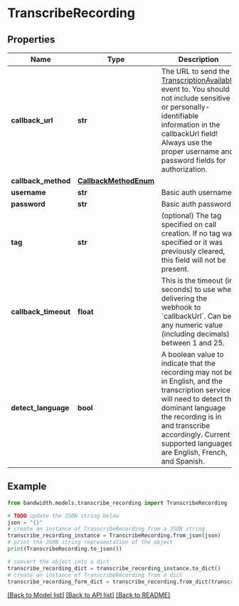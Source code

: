 # TranscribeRecording


## Properties

Name | Type | Description | Notes
------------ | ------------- | ------------- | -------------
**callback_url** | **str** | The URL to send the [TranscriptionAvailable](/docs/voice/webhooks/transcriptionAvailable) event to. You should not include sensitive or personally-identifiable information in the callbackUrl field! Always use the proper username and password fields for authorization. | [optional] 
**callback_method** | [**CallbackMethodEnum**](CallbackMethodEnum.md) |  | [optional] 
**username** | **str** | Basic auth username. | [optional] 
**password** | **str** | Basic auth password. | [optional] 
**tag** | **str** | (optional) The tag specified on call creation. If no tag was specified or it was previously cleared, this field will not be present. | [optional] 
**callback_timeout** | **float** | This is the timeout (in seconds) to use when delivering the webhook to &#x60;callbackUrl&#x60;. Can be any numeric value (including decimals) between 1 and 25. | [optional] [default to 15]
**detect_language** | **bool** | A boolean value to indicate that the recording may not be in English, and the transcription service will need to detect the dominant language the recording is in and transcribe accordingly. Current supported languages are English, French, and Spanish. | [optional] [default to False]

## Example

```python
from bandwidth.models.transcribe_recording import TranscribeRecording

# TODO update the JSON string below
json = "{}"
# create an instance of TranscribeRecording from a JSON string
transcribe_recording_instance = TranscribeRecording.from_json(json)
# print the JSON string representation of the object
print(TranscribeRecording.to_json())

# convert the object into a dict
transcribe_recording_dict = transcribe_recording_instance.to_dict()
# create an instance of TranscribeRecording from a dict
transcribe_recording_form_dict = transcribe_recording.from_dict(transcribe_recording_dict)
```
[[Back to Model list]](../README.md#documentation-for-models) [[Back to API list]](../README.md#documentation-for-api-endpoints) [[Back to README]](../README.md)


